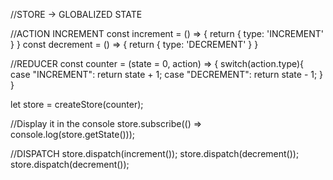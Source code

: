 //STORE -> GLOBALIZED STATE

//ACTION INCREMENT
const increment = () => {
	return {
		type: 'INCREMENT'
	}
}
const decrement = () => {
	return {
		type: 'DECREMENT'
	}
}

//REDUCER
const counter = (state = 0, action) => {
	switch(action.type){
		case "INCREMENT":
			return state + 1;
		case "DECREMENT":
			return state - 1;
	}
}

let store = createStore(counter);

//Display it in the console
store.subscribe(() => console.log(store.getState()));

//DISPATCH
store.dispatch(increment());
store.dispatch(decrement());
store.dispatch(decrement());
